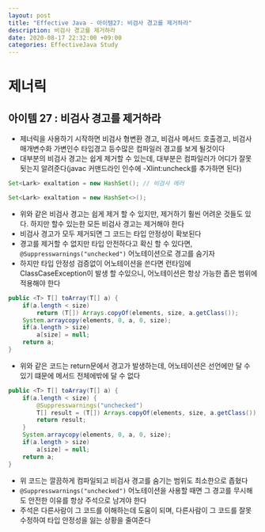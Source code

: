 ```yaml
---
layout: post
title: "Effective Java - 아이템27: 비검사 경고를 제거하라"
description: 비검사 경고를 제거하라
date: 2020-08-17 22:32:00 +09:00
categories: EffectiveJava Study
---
```



# 제너릭

## 아이템 27 : 비검사 경고를 제거하라

- 제너릭을 사용하기 시작하면 비검사 형변환 경고, 비검사 메서드 호출경고, 비검사 매개변수화 가변인수 타입경고 등수많은 컴파일러 경고를 보게 될것이다
- 대부분의 비검사 경고는 쉽게 제거할 수 있는데, 대부분은 컴파일러가 어디가 잘못됫는지 알려준다(javac 커맨드라인 인수에 -Xlint:uncheck를 추가하면 된다)

```java
Set<Lark> exaltation = new HashSet(); // 비검사 에러

Set<Lark> exaltation = new HashSet<>();
```

- 위와 같은 비검사 경고는 쉽게 제거 할 수 있지만, 제거하기 훨씬 어려운 것들도 있다. 하지만 할수 있는한 모든 비검사 경고는 제거해야 한다
- 비검사 경고가 모두 제거되면 그 코드는 타입 안정성이 확보된다
- 경고를 제거할 수 없지만 타입 안전하다고 확신 할 수 있다면, ```@Suppresswarnings("unchecked")``` 어노테이션으로 경고를 숨기자
- 하지만 타입 안정성 검증없이 어노테이션을 쓴다면 런타임에 ClassCaseException이 발생 할 수있으니, 어노테이션은 항상 가능한 좁은 범위에 적용해야 한다

```java
public <T> T[] toArray(T[] a) {
    if(a.length < size)
        return (T[]) Arrays.copyOf(elements, size, a.getClass());
    System.arraycopy(elements, 0, a, 0, size);
    if(a.length > size)
        a[size] = null;
    return a;
}
```

- 위와 같은 코드는 return문에서 경고가 발생하는데, 어노테이션은 선언에만 달 수 있기 떄문에 메서드 전체에밖에 달 수 없다

```java
public <T> T[] toArray(T[] a) {
    if(a.length < size) {
        @Suppresswarnings("unchecked")
        T[] result = (T[]) Arrays.copyOf(elements, size, a.getClass());
        return result;
    }
    System.arraycopy(elements, 0, a, 0, size);
    if(a.length > size)
        a[size] = null;
    return a;
}
```

- 위 코드는 깔끔하게 컴파일되고 비검사 경고를 숨기는 범위도 최소한으로 좁혔다
- ```@Suppresswarnings("unchecked")``` 어노테이션을 사용할 때면 그 경고를 무시해도 안전한 이유를 항상 주석으로 남겨야 한다
- 주석은 다른사람이 그 코드를 이해하는데 도움이 되며, 다른사람이 그 코드를 잘못 수정하여 타입 안정성을 잃는 상황을 줄여준다
